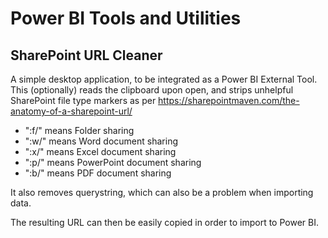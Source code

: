 # Power BI Tools and Utilities

## SharePoint URL Cleaner
A simple desktop application, to be integrated as a Power BI External Tool.
This (optionally) reads the clipboard upon open, and strips unhelpful SharePoint file type markers as per https://sharepointmaven.com/the-anatomy-of-a-sharepoint-url/

* ":f/" means Folder sharing
* ":w/" means Word document sharing
* ":x/" means Excel document sharing
* ":p/" means PowerPoint document sharing
* ":b/" means PDF document sharing

It also removes querystring, which can also be a problem when importing data.

The resulting URL can then be easily copied in order to import to Power BI.